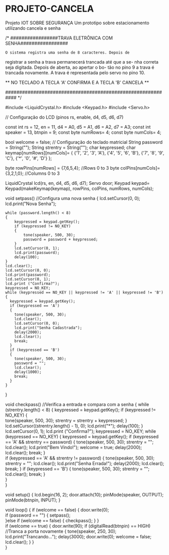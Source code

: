# PROJETO-CANCELA
Projeto IOT SOBRE SEGURANÇA
Um prototipo sobre estacionamento utilizando cancela e senha

/*
#################TRAVA ELETRÔNICA COM SENHA#################

	O sistema registra uma senha de 8 caracteres. Depois de 
registrar a senha a trava permanecerá trancada até que a se-
nha correta seja digitada. Depois de aberta, ao apertar o bo-
tão no pino 9 a trava é trancada novamente.
	A trava é representada pelo servo no pino 10.
    
** NO TECLADO A TECLA 'A' CONFIRMA E A TECLA 'B' CANCELA **

############################################################
*/

#include <LiquidCrystal.h>
#include <Keypad.h>
#include <Servo.h>


// Configuração do LCD (pinos rs, enable, d4, d5, d6, d7)

const int rs = 12, en = 11, d4 = A0, d5 = A1, d6 = A2, d7 = A3;
const int speaker = 13, btnpin = 9;
const byte numRows= 4;
const byte numCols= 4;

bool welcome = false;
// Configuração do teclado matricial
String password = String("");
String strentry = String("");
char keypressed;
char keymap[numRows][numCols]= { {'1', '2', '3', 'A'},
{'4', '5', '6', 'B'},
{'7', '8', '9', 'C'},
{'*', '0', '#', 'D'} };

byte rowPins[numRows] = {7,6,5,4}; //Rows 0 to 3
byte colPins[numCols]= {3,2,1,0}; //Columns 0 to 3

LiquidCrystal lcd(rs, en, d4, d5, d6, d7);
Servo door;
Keypad keypad= Keypad(makeKeymap(keymap), rowPins, colPins, numRows, numCols);

void setpass() //Configura uma nova senha
{
	lcd.setCursor(0, 0);
  	lcd.print("Nova Senha");
  
    while (password.length() < 8)
    {
     	keypressed = keypad.getKey();
		if (keypressed != NO_KEY)
        {
          	tone(speaker, 500, 30);
          	password = password + keypressed;
        }
        lcd.setCursor(0, 1);
        lcd.print(password);
      	delay(100);
   	}
  	lcd.clear();
	lcd.setCursor(0, 0);
  	lcd.print(password);
  	lcd.setCursor(0, 1);
  	lcd.print ("Confirma?");
    keypressed = NO_KEY;
  	while (keypressed == NO_KEY || keypressed != 'A' || keypressed != 'B')
    {
      keypressed = keypad.getKey();
      if (keypressed == 'A')
      {
        tone(speaker, 500, 30);
        lcd.clear();
        lcd.setCursor(0, 0);
  		lcd.print("Senha Cadastrada");
        delay(2000);
        lcd.clear();
        break; 
      }
      if (keypressed == 'B')
      {
        tone(speaker, 500, 30);
        password = "";
        lcd.clear();
        delay(1000);
        break;
      }
    }  
}

void checkpass() //Verifica a entrada e compara com a senha
{
    while (strentry.length() < 8)
    {
     	keypressed = keypad.getKey();
		if (keypressed != NO_KEY)
        {	
          	tone(speaker, 500, 30);
          	strentry = strentry + keypressed;
        }
        lcd.setCursor((strentry.length() - 1), 0);
        lcd.print("*");
      	delay(100);
   	}
  	lcd.setCursor(0, 1);
  	lcd.print ("Confirma?");
    keypressed = NO_KEY;
  		while (keypressed == NO_KEY)
    	{
      		keypressed = keypad.getKey();
      		if (keypressed == 'A' && strentry == password)
      		{
       			tone(speaker, 500, 30);
        		strentry = "";
        		lcd.clear();
        		lcd.print("Bem Vindo!");
        		welcome = true;
        		delay(2000);
        		lcd.clear();
        		break; 
      		}  
      		if (keypressed == 'A' && strentry != password)
      		{
        		tone(speaker, 500, 30);
        		strentry = "";
        		lcd.clear();
        		lcd.print("Senha Errada!");
        		delay(2000);
        		lcd.clear();
        		break;
      		}
      		if (keypressed == 'B')
	      	{
		        tone(speaker, 500, 30);
		        strentry = "";
		        lcd.clear();
		        break;
		     }  
	    }  
}


void setup()
{
	lcd.begin(16, 2);
  	door.attach(10);
  	pinMode(speaker, OUTPUT);
  	pinMode(btnpin, INPUT);
}

void loop()
{
  	if (welcome == false)
    {
      	door.write(0);  
		if (password == "")
    	{
			setpass();	  
   		}else if (welcome == false)
    	{
			checkpass();
    	}
    }  
  	if (welcome == true)
    {
      door.write(90);
      if (digitalRead(btnpin) == HIGH) //Tranca a porta novamente
      {
            tone(speaker, 250, 30);
            lcd.print("Trancando...");
            delay(3000);
            door.write(0);
        	welcome = false;
        	lcd.clear();
      }
    }  
}

